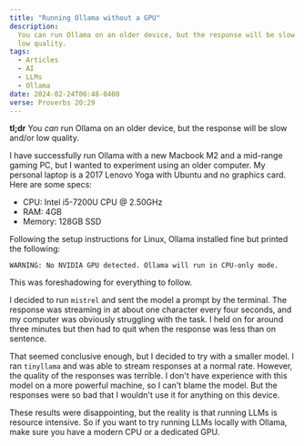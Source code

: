 ```yaml
---
title: "Running Ollama without a GPU"
description:
  You can run Ollama on an older device, but the response will be slow and/or
  low quality.
tags:
  - Articles
  - AI
  - LLMs
  - Ollama
date: 2024-02-24T06:48-0400
verse: Proverbs 20:29
---
```


**tl;dr** You _can_ run Ollama on an older device, but the response will be slow
and/or low quality.

I have successfully run Ollama with a new Macbook M2 and a mid-range gaming PC,
but I wanted to experiment using an older computer. My personal laptop is a 2017
Lenovo Yoga with Ubuntu and no graphics card. Here are some specs:

- CPU: Intel i5-7200U CPU @ 2.50GHz
- RAM: 4GB
- Memory: 128GB SSD

Following the setup instructions for Linux, Ollama installed fine but printed
the following:

```
WARNING: No NVIDIA GPU detected. Ollama will run in CPU-only mode.
```

This was foreshadowing for everything to follow.

I decided to run `mistrel` and sent the model a prompt by the terminal. The
response was streaming in at about one character every four seconds, and my
computer was obviously struggling with the task. I held on for around three
minutes but then had to quit when the response was less than on sentence.

That seemed conclusive enough, but I decided to try with a smaller model. I ran
`tinyllama` and was able to stream responses at a normal rate. However, the
quality of the responses was terrible. I don't have experience with this model
on a more powerful machine, so I can't blame the model. But the responses were
so bad that I wouldn't use it for anything on this device.

These results were disappointing, but the reality is that running LLMs is
resource intensive. So if you want to try running LLMs locally with Ollama, make
sure you have a modern CPU or a dedicated GPU.
